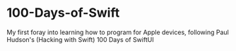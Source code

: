 # 100-Days-of-Swift
My first foray into learning how to program for Apple devices, following Paul Hudson's (Hacking with Swift) 100 Days of SwiftUI
